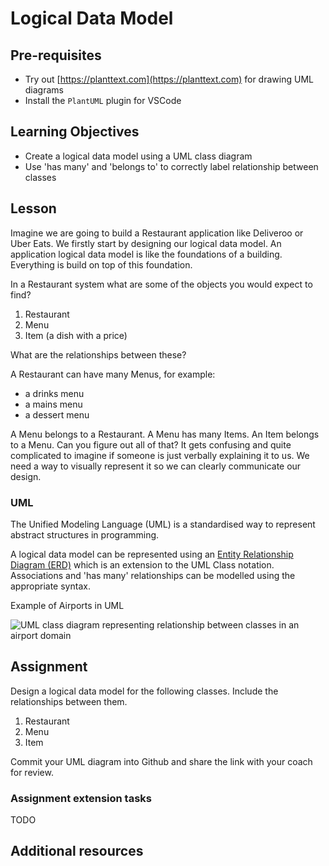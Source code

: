 # Logical Data Model

## Pre-requisites
* Try out [https://planttext.com](https://planttext.com) for drawing UML diagrams
* Install the `PlantUML` plugin for VSCode

## Learning Objectives
* Create a logical data model using a UML class diagram
* Use 'has many' and 'belongs to' to correctly label relationship between classes

## Lesson
Imagine we are going to build a Restaurant application like Deliveroo or Uber Eats. We firstly start by designing our logical data model. An application logical data model is like the foundations of a building. Everything is build on top of this foundation.

In a Restaurant system what are some of the objects you would expect to find?

1. Restaurant
1. Menu
1. Item (a dish with a price)

What are the relationships between these? 

A Restaurant can have many Menus, for example:

* a drinks menu
* a mains menu
* a dessert menu

A Menu belongs to a Restaurant. A Menu has many Items. An Item belongs to a Menu. Can you figure out all of that? It gets confusing and quite complicated to imagine if someone is just verbally explaining it to us. We need a way to visually represent it so we can clearly communicate our design.

### UML
The Unified Modeling Language (UML) is a standardised way to represent abstract structures in programming.

A logical data model can be represented using an [Entity Relationship Diagram (ERD)](https://plantuml.com/ie-diagram) which is an extension to the UML Class notation. Associations and 'has many' relationships can be modelled using the appropriate syntax.

Example of Airports in UML

![UML class diagram representing relationship between classes in an airport domain](https://user-images.githubusercontent.com/4499581/93352652-fa52b900-f832-11ea-81a8-ebd2b8e43f97.png)


## Assignment
Design a logical data model for the following classes. Include the relationships between them.

1. Restaurant
1. Menu
1. Item

Commit your UML diagram into Github and share the link with your coach for review.

### Assignment extension tasks
TODO

## Additional resources